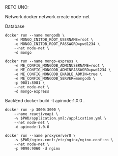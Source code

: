 RETO UNO:

Network
	docker network create node-net

Database

	
	docker run --name mongodb \
		-e MONGO_INITDB_ROOT_USERNAME=root \
		-e MONGO_INITDB_ROOT_PASSWORD=pwd1234 \		
		--net node-net \
		-d mongo	
	
	docker run --name mongo-express \
		-e ME_CONFIG_MONGODB_ADMINUSERNAME=root \
		-e ME_CONFIG_MONGODB_ADMINPASSWORD=pwd1234 \
		-e ME_CONFIG_MONGODB_ENABLE_ADMIN=true \
		-e ME_CONFIG_MONGODB_SERVER=mongodb \
		-p 9081:8081 \
		--net node-net \
		-d mongo-express
	

BackEnd
	docker build -t apinode:1.0.0 .
	
	docker run -p 3000:3000 \
		--name reactiveapi \
		-v $PWD/application.yml:/application.yml \
		--net node-net \
		-d apinode:1.0.0

	docker run --name proxyserver0 \
		-v $PWD/nginx.conf:/etc/nginx/nginx.conf:ro \
		--net node-net \
		-p 9090:9060 -d nginx	


